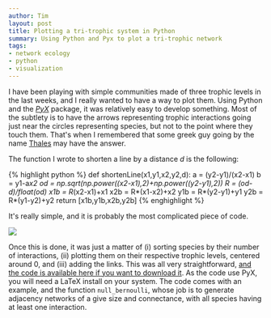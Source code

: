 ```yaml
---
author: Tim
layout: post
title: Plotting a tri-trophic system in Python
summary: Using Python and Pyx to plot a tri-trophic network
tags:
- network ecology
- python
- visualization
---
```


I have been playing with simple communities made of three trophic levels in the last weeks, and I really wanted to have a way to plot them. Using Python and the _[PyX](http://pyx.sourceforge.net/)_ package, it was relatively easy to develop something. Most of the subtlety is to have the arrows representing trophic interactions going just near the circles representing species, but not to the point where they touch them. That's when I remembered that some greek guy going by the name [Thales](http://en.wikipedia.org/wiki/Thales'_theorem) may have the answer.

The function I wrote to shorten a line by a distance _d_ is the following:

{% highlight python %}
def shortenLine(x1,y1,x2,y2,d):
	a = (y2-y1)/(x2-x1)
	b = y1-a*x2
	od = np.sqrt(np.power((x2-x1),2)+np.power((y2-y1),2))
	R = (od-d)/float(od)
	x1b = R*(x2-x1)+x1
	x2b = R*(x1-x2)+x2
	y1b = R*(y2-y1)+y1
	y2b = R*(y1-y2)+y2
	return [x1b,y1b,x2b,y2b]
{% enghighlight %}

It's really simple, and it is probably the most complicated piece of code.

![](http://www.timotheepoisot.fr/wp-content/uploads/2011/11/tritrophic.png)

Once this is done, it was just a matter of (i) sorting species by their number of interactions, (ii) plotting them on their respective trophic levels, centered around 0, and (iii) adding the links. This was all very straightforward, [and the code is available here if you want to download it](https://gist.github.com/1389916). As the code use PyX, you will need a LaTeX install on your system. The code comes with an example, and the function `null_bernoulli`, whose job is to generate adjacency networks of a give size and connectance, with all species having at least one interaction.